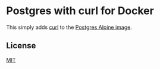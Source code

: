 # Postgres with curl for Docker

This simply adds [curl][curl search] to the [Postgres Alpine image][postgres docker].

[curl search]: https://pkgs.alpinelinux.org/packages?name=curl&branch=&repo=&arch=&maintainer=
[postgres docker]: https://hub.docker.com/_/postgres/


## License

[MIT](./LICENSE)
